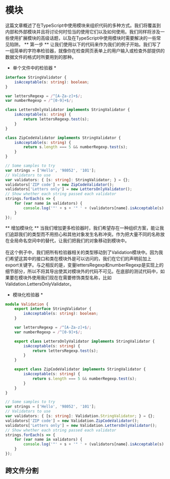 # 模块
这篇文章概述了在TypeScript中使用模块来组织代码的多种方式。我们将覆盖到内部和外部模块并且将讨论何时恰当的使用它们以及如何使用。我们同样将涉及一些使用扩展模块的高级话题，以及在TypeScript中使用模块时需要解决的一些常见陷阱。
** 第一步 **
让我们使用以下的代码来作为我们的例子开始。我们写了一组简单的字符串检验器，就像你在检查网页表单上的用户输入或检查外部提供的数据文件的格式时所要用到的那种。
* 单个文件中的检验器 *
```TypeScript
interface StringValidator {
    isAcceptable(s: string): boolean;
}

var lettersRegexp = /^[A-Za-z]+$/;
var numberRegexp = /^[0-9]+$/;

class LettersOnlyValidator implements StringValidator {
    isAcceptable(s: string) {
        return lettersRegexp.test(s);
    }
}

class ZipCodeValidator implements StringValidator {
    isAcceptable(s: string) {
        return s.length === 5 && numberRegexp.test(s);
    }
}

// Some samples to try
var strings = ['Hello', '98052', '101'];
// Validators to use
var validators: { [s: string]: StringValidator; } = {};
validators['ZIP code'] = new ZipCodeValidator();
validators['Letters only'] = new LettersOnlyValidator();
// Show whether each string passed each validator
strings.forEach(s => {
    for (var name in validators) {
        console.log('"' + s + '" ' + (validators[name].isAcceptable(s) ? ' matches ' : ' does not match ') + name);
    }
});
```
** 增加模块化 **
当我们增加更多检验器时，我们希望存在一种组织方案，能让我们追踪我们的类型而不用担心和其他对象发生名称冲突。作为把大量不同的名称放在全局命名空间中的替代，让我们把我们的对象移动到模块中。
 <br><br>
在这个例子中，我们把所有检验器相关的类型移动到了Validation模块中。因为我们希望这其中的接口和类在模块外是可以访问的，我们在它们的声明前加上export关键字。与之相反的是，变量lettersRegexp和numberRegexp是实现上的细节部分，所以不将其导出使其对模块外的代码不可见。在底部的测试代码中，如果要在模块外使用我们现在在需要修饰类型名称，比如Validation.LettersOnlyValidator。
* 模块化检验器 *
```TypeScript
module Validation {
    export interface StringValidator {
        isAcceptable(s: string): boolean;
    }

    var lettersRegexp = /^[A-Za-z]+$/;
    var numberRegexp = /^[0-9]+$/;

    export class LettersOnlyValidator implements StringValidator {
        isAcceptable(s: string) {
            return lettersRegexp.test(s);
        }
    }

    export class ZipCodeValidator implements StringValidator {
        isAcceptable(s: string) {
            return s.length === 5 && numberRegexp.test(s);
        }
    }
}

// Some samples to try
var strings = ['Hello', '98052', '101'];
// Validators to use
var validators: { [s: string]: Validation.StringValidator; } = {};
validators['ZIP code'] = new Validation.ZipCodeValidator();
validators['Letters only'] = new Validation.LettersOnlyValidator();
// Show whether each string passed each validator
strings.forEach(s => {
    for (var name in validators) {
        console.log('"' + s + '" ' + (validators[name].isAcceptable(s) ? ' matches ' : ' does not match ') + name);
    }
});
```
## 跨文件分割
